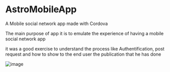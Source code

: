 # AstroMobileApp
A  Mobile social network app made with Cordova

The main purpose of  app it is to emulate the experience of having a mobile social network app

it was a good exercise to understand the process like Authentification, post request
and how to show to the end user the publication that he has done



![image](https://user-images.githubusercontent.com/130181966/232254118-3f92fd89-13f6-42ee-a542-70751595d0fe.png)

